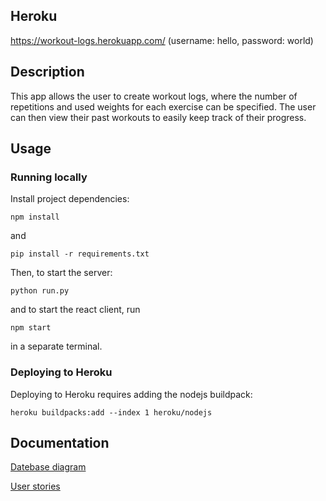 ## Heroku

<https://workout-logs.herokuapp.com/> (username: hello, password: world)

## Description

This app allows the user to create workout logs, where the number of repetitions and used weights for each exercise can
be specified. The user can then view their past workouts to easily keep track of their progress.

## Usage

### Running locally

Install project dependencies:

```
npm install
```

and

```
pip install -r requirements.txt
```

Then, to start the server:

```
python run.py
```

and to start the react client, run

```
npm start
```

in a separate terminal.

### Deploying to Heroku

Deploying to Heroku requires adding the nodejs buildpack:

```
heroku buildpacks:add --index 1 heroku/nodejs
```

## Documentation

[Datebase diagram](https://github.com/r0bert1/workout-logger/blob/master/docs/db-diagram.png)

[User stories](https://github.com/r0bert1/workout-logger/blob/master/docs/user-stories.md)

